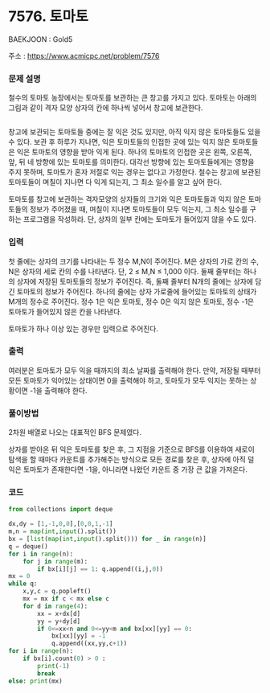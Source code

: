 # 7576. 토마토

BAEKJOON : Gold5

주소 : https://www.acmicpc.net/problem/7576

### 문제 설명

철수의 토마토 농장에서는 토마토를 보관하는 큰 창고를 가지고 있다. 토마토는 아래의 그림과 같이 격자 모양 상자의 칸에 하나씩 넣어서 창고에 보관한다. 

<img src="https://upload.acmicpc.net/de29c64f-dee7-4fe0-afa9-afd6fc4aad3a/-/preview/" title="" alt="" data-align="center">

창고에 보관되는 토마토들 중에는 잘 익은 것도 있지만, 아직 익지 않은 토마토들도 있을 수 있다. 보관 후 하루가 지나면, 익은 토마토들의 인접한 곳에 있는 익지 않은 토마토들은 익은 토마토의 영향을 받아 익게 된다. 하나의 토마토의 인접한 곳은 왼쪽, 오른쪽, 앞, 뒤 네 방향에 있는 토마토를 의미한다. 대각선 방향에 있는 토마토들에게는 영향을 주지 못하며, 토마토가 혼자 저절로 익는 경우는 없다고 가정한다. 철수는 창고에 보관된 토마토들이 며칠이 지나면 다 익게 되는지, 그 최소 일수를 알고 싶어 한다.

토마토를 창고에 보관하는 격자모양의 상자들의 크기와 익은 토마토들과 익지 않은 토마토들의 정보가 주어졌을 때, 며칠이 지나면 토마토들이 모두 익는지, 그 최소 일수를 구하는 프로그램을 작성하라. 단, 상자의 일부 칸에는 토마토가 들어있지 않을 수도 있다.

### 입력

첫 줄에는 상자의 크기를 나타내는 두 정수 M,N이 주어진다. M은 상자의 가로 칸의 수, N은 상자의 세로 칸의 수를 나타낸다. 단, 2 ≤ M,N ≤ 1,000 이다. 둘째 줄부터는 하나의 상자에 저장된 토마토들의 정보가 주어진다. 즉, 둘째 줄부터 N개의 줄에는 상자에 담긴 토마토의 정보가 주어진다. 하나의 줄에는 상자 가로줄에 들어있는 토마토의 상태가 M개의 정수로 주어진다. 정수 1은 익은 토마토, 정수 0은 익지 않은 토마토, 정수 -1은 토마토가 들어있지 않은 칸을 나타낸다.

토마토가 하나 이상 있는 경우만 입력으로 주어진다.

### 출력

여러분은 토마토가 모두 익을 때까지의 최소 날짜를 출력해야 한다. 만약, 저장될 때부터 모든 토마토가 익어있는 상태이면 0을 출력해야 하고, 토마토가 모두 익지는 못하는 상황이면 -1을 출력해야 한다.

### 풀이방법

2차원 배열로 나오는 대표적인 BFS 문제였다.

상자를 받아온 뒤 익은 토마토를 찾은 후, 그 지점을 기준으로 BFS를 이용하여 새로이 탐색을 할 때마다 카운트를 추가해주는 방식으로 모든 경로를 찾은 후, 상자에 아직 덜 익은 토마토가 존재한다면 -1을, 아니라면 나왔던 카운트 중 가장 큰 값을 가져온다.

### 코드

```python
from collections import deque

dx,dy = [1,-1,0,0],[0,0,1,-1]
m,n = map(int,input().split())
bx = [list(map(int,input().split())) for _ in range(n)]
q = deque()
for i in range(n):
    for j in range(m):
        if bx[i][j] == 1: q.append((i,j,0))
mx = 0
while q:
    x,y,c = q.popleft()
    mx = mx if c < mx else c
    for d in range(4):
        xx = x+dx[d]
        yy = y+dy[d]
        if 0<=xx<n and 0<=yy<m and bx[xx][yy] == 0:
            bx[xx][yy] = -1
            q.append((xx,yy,c+1))
for i in range(n):
    if bx[i].count(0) > 0 :
        print(-1)
        break
else: print(mx)
```
